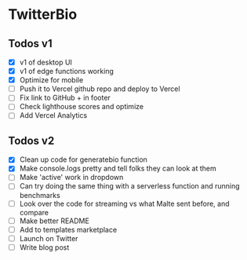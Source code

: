 # TwitterBio

## Todos v1

- [x] v1 of desktop UI
- [x] v1 of edge functions working
- [x] Optimize for mobile
- [ ] Push it to Vercel github repo and deploy to Vercel
- [ ] Fix link to GitHub + in footer
- [ ] Check lighthouse scores and optimize
- [ ] Add Vercel Analytics

## Todos v2

- [x] Clean up code for generatebio function
- [x] Make console.logs pretty and tell folks they can look at them
- [ ] Make 'active' work in dropdown
- [ ] Can try doing the same thing with a serverless function and running benchmarks
- [ ] Look over the code for streaming vs what Malte sent before, and compare
- [ ] Make better README
- [ ] Add to templates marketplace
- [ ] Launch on Twitter
- [ ] Write blog post
